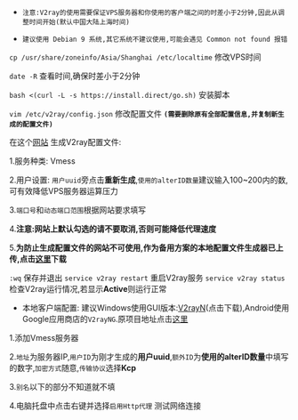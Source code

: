 - `注意:V2ray的使用需要保证VPS服务器和你使用的客户端之间的时差小于2分钟,因此从调整时间开始(默认中国大陆上海时间)`

- `建议使用 Debian 9 系统,其它系统不建议使用,可能会遇见 Common not found 报错`

`cp /usr/share/zoneinfo/Asia/Shanghai /etc/localtime`   修改VPS时间

`date -R`  查看时间,确保时差小于2分钟

`bash <(curl -L -s https://install.direct/go.sh)`  安装脚本

`vim /etc/v2ray/config.json`  修改配置文件 **`(需要删除原有全部配置信息,并复制新生成的配置文件)`**

在这个[网站](https://intmainreturn0.com/v2ray-config-gen/#) 生成V2ray配置文件:

1.服务种类: Vmess

2.用户设置: `用户uuid`旁点击**重新生成**,`使用的alterID数量`建议输入100~200内的数,可有效降低VPS服务器运算压力

3.`端口号`和`动态端口范围`根据网站要求填写

4.**注意:网站上默认勾选的请不要取消,否则可能降低代理速度**

5.**为防止生成配置文件的网站不可使用,作为备用方案的本地配置文件生成器已上传,点击[这里](https://github.com/charlieethan/V2ray-install/releases/download/V2.0/V2RayConfig.zip)下载**

`:wq`  保存并退出
`service v2ray restart`  重启V2ray服务
`service v2ray status`  检查V2ray运行情况,若显示**Active**则运行正常

- 本地客户端配置:
建议Windows使用GUI版本:[V2rayN](https://github.com/charlieethan/V2ray-install/releases/download/V1.0/v2rayN.zip)(点击下载),Android使用Google应用商店的`V2rayNG`.原项目地址点击[这里](https://github.com/2dust/v2rayN/releases)

1.添加Vmess服务器

2.`地址`为服务器IP,`用户ID`为刚才生成的**用户uuid**,`额外ID`为**使用的alterID数量**中填写的数字,`加密方式`随意,`传输协议`选择**Kcp**

3.`别名`以下的部分不知道就不填

4.电脑托盘中点击右键并选择`启用Http代理` 测试网络连接
